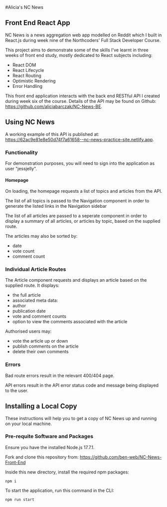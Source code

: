 #Alicia's NC News

## Front End React App

NC News is a news aggregation web app modelled on Reddit which I built in React.js during week nine of the Northcoders' Full Stack Developer Course.

This project aims to demonstrate some of the skills I've learnt in three weeks of front end study, mostly dedicated to React subjects including:

- React DOM
- React Lifecycle
- React Routing
- Optimistic Rendering
- Error Handling

This front end application interacts with the back end RESTful API I created during week six of the course. Details of the API may be found on Github: https://github.com/aliciabarczak/NC-News-BE.

## Using NC News

A working example of this API is published at: https://62ac9e81e8e50d74f7a61658--nc-news-practice-site.netlify.app.

### Functionality

For demonstration purposes, you will need to sign into the application as user "jessjelly".

#### Homepage

On loading, the homepage requests a list of topics and articles from the API.

The list of all topics is passed to the Navigation component in order to generate the listed links in the Navigation sidebar

The list of all articles are passed to a seperate component in order to display a summary of all articles, or articles by topic, based on the supplied route.

The articles may also be sorted by:

- date
- vote count
- comment count

### Individual Article Routes

The Article component requests and displays an article based on the supplied route. It displays:

- the full article
- associated meta data:
- author
- publication date
- vote and comment counts
- option to view the comments associated with the article

Authorised users may:

- vote the article up or down
- publish comments on the article
- delete their own comments

### Errors

Bad route errors result in the relevant 400/404 page.

API errors result in the API error status code and message being displayed to the user.

## Installing a Local Copy

These instructions will help you to get a copy of NC News up and running on your local machine.

### Pre-requite Software and Packages

Ensure you have the installed Node.js 17.7.1.

Fork and clone this repository from: https://github.com/ben-web/NC-News-Front-End

Inside this new directory, install the required npm packages:

```
npm i
```

To start the application, run this command in the CLI:

```
npm run start
```
